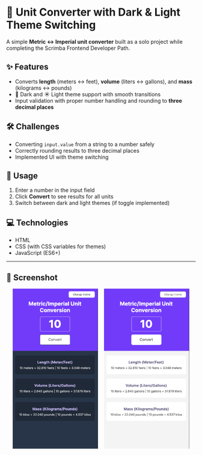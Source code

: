 # 🧮 Unit Converter with Dark & Light Theme Switching

A simple **Metric ↔ Imperial unit converter** built as a solo project while completing the Scrimba Frontend Developer Path.

## ✨ Features
- Converts **length** (meters ↔ feet), **volume** (liters ↔ gallons), and **mass** (kilograms ↔ pounds)
- 🌙 Dark and ☀️ Light theme support with smooth transitions
- Input validation with proper number handling and rounding to **three decimal places**

## 🛠 Challenges
- Converting `input.value` from a string to a number safely
- Correctly rounding results to three decimal places
- Implemented UI with theme switching

## 🚀 Usage
1. Enter a number in the input field
2. Click **Convert** to see results for all units
3. Switch between dark and light themes (if toggle implemented)

## 💻 Technologies
- HTML
- CSS (with CSS variables for themes)
- JavaScript (ES6+)

---

## 📸 Screenshot

<div style="display: flex; justify-content: center; gap: 1rem; flex-wrap: wrap;">
  <img src="./images/app_dark.png" alt="Dark Theme Screenshot" style="width: 45%; max-width: 300px;">
  <img src="./images/app_light.png" alt="Light Theme Screenshot" style="width: 45%; max-width: 300px;">
</div>